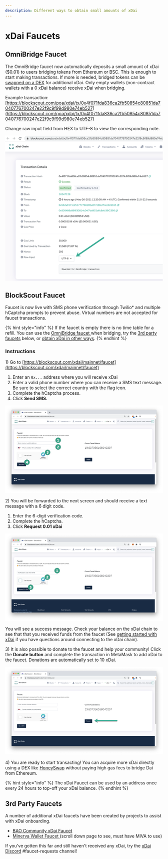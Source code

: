 ```yaml
---
description: Different ways to obtain small amounts of xDai
---
```


# xDai Faucets

## OmniBridge Faucet

The OmniBridge faucet now automatically deposits a small amount of xDai \($0.01\) to users bridging tokens from Ethereum or BSC. This is enough to start making transactions. If more is needed, bridged tokens can be [swapped on a DEX](../../about-xdai/project-spotlights/#defi) for additional xDai. Only empty wallets \(non-contract wallets with a 0 xDai balance\) receive xDai when bridging. 

Example transaction: [https://blockscout.com/poa/xdai/tx/0x4f071fda836ca2fb50854c80851da7040776700247e22f9c9f99d980e74eb527](https://blockscout.com/poa/xdai/tx/0x4f071fda836ca2fb50854c80851da7040776700247e22f9c9f99d980e74eb527)

Change raw input field from HEX to UTF-8 to view the corresponding note. 

![](../../.gitbook/assets/omni-faucet.png)

## BlockScout Faucet

Faucet is now live with SMS phone verification through Twilio\* and multiple hCaptcha prompts to prevent abuse. Virtual numbers are not accepted for faucet transactions.

{% hint style="info" %}
If the faucet is empty there is no time table for a refill. You can use the [OmniBridge faucet ](xdai-faucet.md#blockscout-faucet)when bridging, try the [3rd party faucets](xdai-faucet.md#3rd-party-faucets) below, or [obtain xDai in other ways](../getting-started-with-xdai.md#2-get-a-little-xdai).
{% endhint %}

### Instructions

1\) Go to [https://blockscout.com/xdai/mainnet/faucet](https://blockscout.com/xdai/mainnet/faucet)

1. Enter an `0x...` address where you will receive xDai
2. Enter a valid phone number where you can receive a SMS text message. Be sure to select the correct country with the flag icon.
3. Complete the hCaptcha process.
4. Click **Send SMS.**

![](../../.gitbook/assets/f1.png)

2\) You will be forwarded to the next screen and should receive a text message with a 6 digit code.

1. Enter the 6-digit verification code.
2. Complete the hCaptcha.
3. Click **Request 0.01 xDai**

![](../../.gitbook/assets/f2.png)

You will see a success message. Check your balance on the xDai chain to see that that you received funds from the faucet \(See [getting started with xDai](../getting-started-with-xdai.md) if you have questions around connecting to the xDai chain\).

3\) It is also possible to donate to the faucet and help your community! Click the **Donate button** and complete the transaction in MetaMask to add xDai to the faucet. Donations are automatically set to 10 xDai.

![](../../.gitbook/assets/f3.png)

4\) You are ready to start transacting! You can acquire more xDai directly using a DEX like [HoneySwap](https://honeyswap.org/) without paying high gas fees to bridge Dai from Ethereum.

{% hint style="info" %}
The xDai Faucet can be used by an address once every 24 hours to top-off your xDai balance.
{% endhint %}

## 3rd Party Faucets

A number of additional xDai faucets have been created by projects to assist with xDai onboarding.

* [BAO Community xDai Faucet](https://xdai-app.herokuapp.com/faucet)
* [Minerva Wallet Faucet ](https://minerva.digital/)\(scroll down page to see, must have MIVA to use\)

If you've gotten this far and still haven't received any xDai, try the [xDai Discord](https://discord.gg/mPJ9zkq) \#faucet-requests channel!

